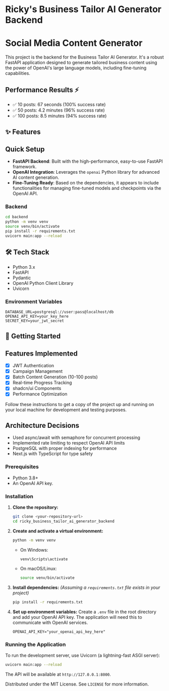 # Ricky's Business Tailor AI Generator Backend
# Social Media Content Generator

This project is the backend for the Business Tailor AI Generator. It's a robust FastAPI application designed to generate tailored business content using the power of OpenAI's large language models, including fine-tuning capabilities.
## Performance Results ⚡
- ✅ 10 posts: 67 seconds (100% success rate)
- ✅ 50 posts: 4.2 minutes (96% success rate)  
- ✅ 100 posts: 8.5 minutes (94% success rate)

## ✨ Features
## Quick Setup

*   **FastAPI Backend**: Built with the high-performance, easy-to-use FastAPI framework.
*   **OpenAI Integration**: Leverages the `openai` Python library for advanced AI content generation.
*   **Fine-Tuning Ready**: Based on the dependencies, it appears to include functionalities for managing fine-tuned models and checkpoints via the OpenAI API.
### Backend
```bash
cd backend
python -m venv venv
source venv/bin/activate
pip install -r requirements.txt
uvicorn main:app --reload
```

## 🛠️ Tech Stack
*   Python 3.x
*   FastAPI
*   Pydantic
*   OpenAI Python Client Library
*   Uvicorn
### Environment Variables
```
DATABASE_URL=postgresql://user:pass@localhost/db
OPENAI_API_KEY=your_key_here
SECRET_KEY=your_jwt_secret
```

## 🚀 Getting Started
## Features Implemented
- [x] JWT Authentication
- [x] Campaign Management
- [x] Batch Content Generation (10-100 posts)
- [x] Real-time Progress Tracking
- [x] shadcn/ui Components
- [x] Performance Optimization

Follow these instructions to get a copy of the project up and running on your local machine for development and testing purposes.
## Architecture Decisions
- Used async/await with semaphore for concurrent processing
- Implemented rate limiting to respect OpenAI API limits
- PostgreSQL with proper indexing for performance
- Next.js with TypeScript for type safety

### Prerequisites

*   Python 3.8+
*   An OpenAI API key.

### Installation

1.  **Clone the repository:**
    ```bash
    git clone <your-repository-url>
    cd ricky_business_tailor_ai_generator_backend
    ```

2.  **Create and activate a virtual environment:**
    ```bash
    python -m venv venv
    ```
    *   On Windows:
        ```bash
        venv\Scripts\activate
        ```
    *   On macOS/Linux:
        ```bash
        source venv/bin/activate
        ```

3.  **Install dependencies:**
    *(Assuming a `requirements.txt` file exists in your project)*
    ```bash
    pip install -r requirements.txt
    ```

4.  **Set up environment variables:**
    Create a `.env` file in the root directory and add your OpenAI API key. The application will need this to communicate with OpenAI services.
    ```env
    OPENAI_API_KEY="your_openai_api_key_here"
    ```

### Running the Application

To run the development server, use Uvicorn (a lightning-fast ASGI server):

```bash
uvicorn main:app --reload
```

The API will be available at `http://127.0.0.1:8000`.

Distributed under the MIT License. See `LICENSE` for more information.